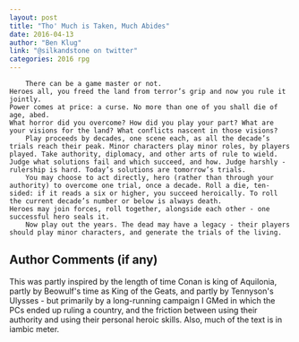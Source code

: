 ```yaml
---
layout: post
title: "Tho' Much is Taken, Much Abides"
date: 2016-04-13
author: "Ben Klug"
link: "@silkandstone on twitter"
categories: 2016 rpg
---
```

```
    There can be a game master or not.
Heroes all, you freed the land from terror’s grip and now you rule it jointly.
Power comes at price: a curse. No more than one of you shall die of age, abed.
What horror did you overcome? How did you play your part? What are your visions for the land? What conflicts nascent in those visions?
    Play proceeds by decades, one scene each, as all the decade’s trials reach their peak. Minor characters play minor roles, by players played. Take authority, diplomacy, and other arts of rule to wield. 
Judge what solutions fail and which succeed, and how. Judge harshly - rulership is hard. Today’s solutions are tomorrow’s trials.
    You may choose to act directly, hero (rather than through your authority) to overcome one trial, once a decade. Roll a die, ten-sided: if it reads a six or higher, you succeed heroically. To roll the current decade’s number or below is always death.
Heroes may join forces, roll together, alongside each other - one successful hero seals it. 
    Now play out the years. The dead may have a legacy - their players should play minor characters, and generate the trials of the living.
```
## Author Comments (if any)

This was partly inspired by the length of time Conan is king of Aquilonia, partly by Beowulf's time as King of the Geats, and partly by Tennyson's Ulysses - but primarily by a long-running campaign I GMed in which the PCs ended up ruling a country, and the friction between using their authority and using their personal heroic skills. Also, much of the text is in iambic meter.
